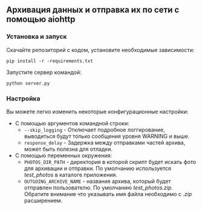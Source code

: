 ## Архивация данных и отправка их по сети с помощью aiohttp 

### Установка и запуск

Скачайте репозиторий с кодом, установите необходимые зависимости:
```
pip install -r -requirements.txt
```

Запустите сервер командой:
```
python server.py
```

### Настройка

Вы можете легко изменить некоторые конфигурационные настройки:
- С помощью аргументов командной строки:
  + `--skip_logging` - Отключает подробное логгирование, выводиться будут только сообщения уровня WARNING и выше.
  + `response_delay` - Задержка между отправками частей архива, может быть полезна для отладки.
- С помощью переменных окружения:
  + `PHOTOS_DIR_PATH` - директория в которой скрипт будет искать фото для архивации и отправки. По умолчанию используется *test_photos* в каталоге приложения.
  + `OUTGOING_ARCHIVE_NAME` - названия архива, который будет отправлен пользователю. По умолчанию *test_photos.zip*. Обратите внимание что указывать имя файла необходимо с *.zip* расширением. 
